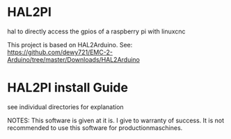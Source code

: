 # HAL2PI
hal to directly access the gpios of a raspberry pi with linuxcnc

This project is based on HAL2Arduino.
See: https://github.com/dewy721/EMC-2-Arduino/tree/master/Downloads/HAL2Arduino

# HAL2PI install Guide

see individual directories for explanation

NOTES:
This software is given at it is. I give to warranty of success. It is not recommended to use this software for productionmaschines.
